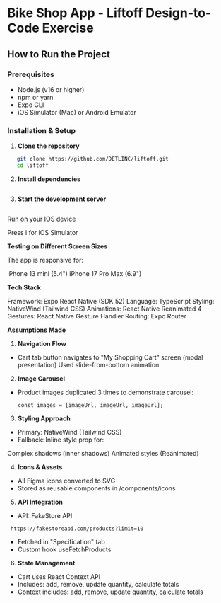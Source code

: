 # Bike Shop App - Liftoff Design-to-Code Exercise

## How to Run the Project

### Prerequisites
- Node.js (v16 or higher)
- npm or yarn
- Expo CLI
- iOS Simulator (Mac) or Android Emulator

### Installation & Setup

1. **Clone the repository**
```bash
   git clone https://github.com/DETLINC/liftoff.git
   cd liftoff
```

2. **Install dependencies**

```bash   npm install
```

3. **Start the development server**

```bash   npx expo start
```

Run on your IOS device

Press i for iOS Simulator


**Testing on Different Screen Sizes**

The app is responsive for:

iPhone 13 mini (5.4")
iPhone 17 Pro Max (6.9")


**Tech Stack**

Framework: Expo React Native (SDK 52)
Language: TypeScript
Styling: NativeWind (Tailwind CSS)
Animations: React Native Reanimated 4
Gestures: React Native Gesture Handler
Routing: Expo Router


**Assumptions Made**
1. **Navigation Flow**

- Cart tab button navigates to "My Shopping Cart" screen (modal presentation)
Used slide-from-bottom animation

2. **Image Carousel**

- Product images duplicated 3 times to demonstrate carousel:

  ```const images = [imageUrl, imageUrl, imageUrl];```

3. **Styling Approach**

- Primary: NativeWind (Tailwind CSS)
- Fallback: Inline style prop for:

Complex shadows (inner shadows)
Animated styles (Reanimated)

4. **Icons & Assets**

- All Figma icons converted to SVG
- Stored as reusable components in /components/icons

5. **API Integration**

- API: FakeStore API

 ``` https://fakestoreapi.com/products?limit=10```

- Fetched in "Specification" tab
- Custom hook useFetchProducts

6. **State Management**

- Cart uses React Context API
- Includes: add, remove, update quantity, calculate totals
- Context includes: add, remove, update quantity, calculate totals



